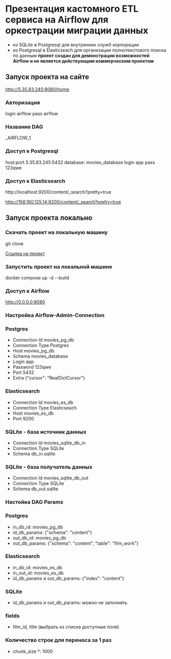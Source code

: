 # Презентация кастомного ETL сервиса на Airflow для оркестрации миграции данных 
- из SQLite в Postgresql для внутренних служб корпорации
- из Postgresql в Elasticseach для организации полнотекстового поиска по данным
**проект создан для демонстрации возможностей Airflow и не является действующим коммерческим проектом**


## Запуск проекта на сайте
http://5.35.83.245:8080/home

### Авторизация
login airflow
pass airflow

### Название DAG
_AIRFLOW_1

### Доступ к Postgresql
host:port 5.35.83.245:5432
database: movies_database
login app
pass 123qwe

### Доступ к Elasticsearch
http://localhost:9200/content/_search?pretty=true

http://158.160.125.14:9200/content/_search?pretty=true



## Запуск проекта локально
### Скачать проект на локальную машину

git clone

[Ссылка на проект](https://github.com/GennadyBr/airflow_1)

### Запустить проект на локальной машине
docker compose up -d --build

### Доступ к Airflow
http://0.0.0.0:8080

### Настройка Airflow-Admin-Connection
### Postgres
- Connection Id movies_pg_db
- Connection Type Postgres
- Host 	movies_pg_db
- Schema 	movies_database
- Login 	app
- Password 123qwe	
- Port 	5432
- Extra 	{"cursor": "RealDictCursor"}

### Elasticsearch
- Connection Id movies_es_db
- Connection Type Elasticseach
- Host 	movies_es_db
- Port 	9200

### SQLite - база источник данных
- Connection Id movies_sqlite_db_in
- Connection Type SQLite
- Schema 	db_in.sqlite

### SQLite - база получатель данных
- Connection Id movies_sqlite_db_out
- Connection Type SQLite
- Schema 	db_out.sqlite



### Настойка DAG Params
### Postgres
- in_db_id: 	movies_pg_db
- id_db_params: 	{"schema": "content"}
- out_db_id: 	movies_pg_db
- out_db_params: 	{"schema": "content", "table": "film_work"}


### Elasticsearch
- in_db_id: 	movies_es_db
- in_out_id: 	movies_es_db
- id_db_params и out_db_params: 	{"index": "content"}

### SQLite
- id_db_params и out_db_params: можно не заполнять

### fields
- film_id, title (выбрать из списка доступные поля)

### Количество строк для переноса за 1 раз
- chunk_size *: 1000











